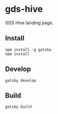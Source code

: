 # gds-hive

GDS Hive landing page.

## Install

    npm install -g gatsby
    npm install

## Develop

    gatsby develop

## Build

    gatsby build

